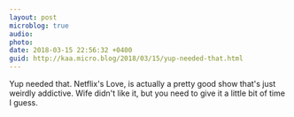 ```yaml
---
layout: post
microblog: true
audio: 
photo: 
date: 2018-03-15 22:56:32 +0400
guid: http://kaa.micro.blog/2018/03/15/yup-needed-that.html
---
```

Yup needed that. Netflix's Love, is actually a pretty good show that's just weirdly addictive. Wife didn't like it, but you need to give it a little bit of time I guess.
